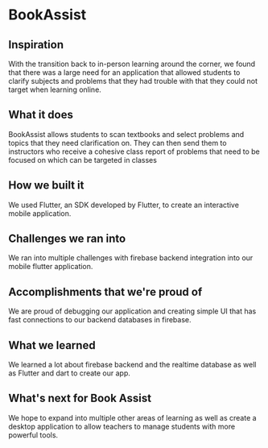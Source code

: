 # BookAssist

## Inspiration
With the transition back to in-person learning around the corner, we found that there was a large need for an application that allowed students to clarify subjects and problems that they had trouble with that they could not target when learning online.
## What it does
BookAssist allows students to scan textbooks and select problems and topics that they need clarification on. They can then send them to instructors who receive a cohesive class report of problems that need to be focused on which can be targeted in classes
## How we built it
We used Flutter, an SDK developed by Flutter, to create an interactive mobile application. 
## Challenges we ran into
We ran into multiple challenges with firebase backend integration into our mobile flutter application. 
## Accomplishments that we're proud of
We are proud of debugging our application and creating simple UI that has fast connections to our backend databases in firebase.
## What we learned
We learned a lot about firebase backend and the realtime database as well as Flutter and dart to create our app.
## What's next for Book Assist
We hope to expand into multiple other areas of learning as well as create a desktop application to allow teachers to manage students with more powerful tools. 
